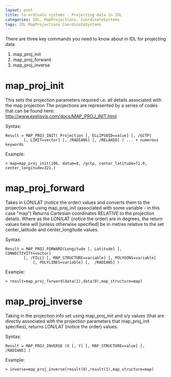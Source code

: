 ```yaml
---
layout: post
title: Co-ordinate systems - Projecting data in IDL
categories: IDL, MapProjections, CoordinateSystems
tags: IDL MapProjections CoordinateSystems
---
```


There are three key commands you need to know about in IDL for projecting data

1. map_proj_init
2. map_proj_forward
3. map_proj_inverse

# map_proj_init

This sets the projection parameters required i.e. all details associated with the map projection
The projections are represented by a series of codes that can be found here: http://www.exelisvis.com/docs/MAP_PROJ_INIT.html

Syntax: 

	Result = MAP_PROJ_INIT( Projection [, ELLIPSOID=value] [, /GCTP] 
			[, LIMIT=vector] [, /RADIANS] [, /RELAXED] ) ... + numerous keywords

Example: 

	> map=map_proj_init(106, datum=8, /gctp, center_latitude=71.0, center_longitude=321.)

# map_proj_forward

Takes in LON/LAT (notice the order) values and converts them to the projection set using map_proj_init (associated with some variable - in this case "map")
Returns Cartesian coordinates RELATIVE to the projection details. Where as the LON/LAT (notice the order) are in degrees, the return values here will [unless otherwise specified] be in metres relative to the set center_latitude and center_longitude values.

Syntax: 

	Result = MAP_PROJ_FORWARD(Longitude [, Latitude] [, CONNECTIVITY=vector] 
			[, /FILL] [, MAP_STRUCTURE=variable] [, POLYGONS=variable] 
				[, POLYLINES=variable] [,  /RADIANS] )

Example: 

	> result=map_proj_forward(data(1),data(0),map_structure=map)

# map_proj_inverse

Taking in the projection info set using map_proj_init and x/y values (that are directly associated with the projection parameters that map_proj_init specifies), returns LON/LAT (notice the order) values.

Syntax: 

	Result = MAP_PROJ_INVERSE (X [, Y] [, MAP_STRUCTURE=value] [, /RADIANS] )

Example: 

	> inverse=map_proj_inverse(result(0),result(1),map_structure=map)

